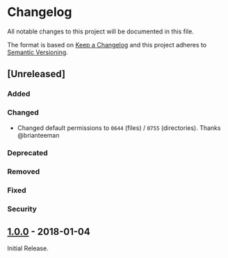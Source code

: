 # Changelog

All notable changes to this project will be documented in this file.

The format is based on [Keep a Changelog](http://keepachangelog.com/en/1.0.0/)
and this project adheres to [Semantic Versioning](http://semver.org/spec/v2.0.0.html).

## [Unreleased]

### Added

### Changed

- Changed default permissions to `0644` (files) / `0755` (directories). Thanks @brianteeman

### Deprecated

### Removed

### Fixed

### Security

## [1.0.0](https://github.com/GreenCape/extension-export/tree/1.0.0) - 2018-01-04

Initial Release.

